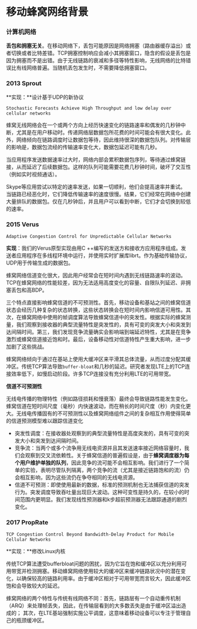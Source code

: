 # 移动蜂窝网络背景

### 计算机网络

**丢包和拥塞无关**。在移动网络下，丢包可能原因是网络拥塞（路由器缓存溢出）或者切换或者比特差错。TCP拥塞控制响应会减小其拥塞窗口，隐含的假设是丢包是因为拥塞而不是出错。由于无线链路的衰减和多径等特性影响，无线网络的比特错误比有线网络普遍。当随机丢包发生时，不需要降低拥塞窗口。

### 2013 Sprout

**实现：**设计基于UDP的新协议

`Stochastic Forecasts Achieve High Throughput and low delay over cellular networks`  

蜂窝无线网络会在一个或两个方向上经历快速变化的链路速率和偶发的几秒钟中断，尤其是在用户移动时。传递网络层数据包所花费的时间可能会有很大变化。此外，网络倾向在链路调度时让数据包等待，因此维持很深的数据包队列。对传输层的影响是，数据包流经的传输速率变化大，数据包延迟可能有几秒。

当应用程序发送数据速率过大时，网络内部会累积数据包序列，等待通过蜂窝链接，从而延迟了后续数据包。这样的队列可能需要花费几秒钟时间，破坏了交互性（例如实时视频通话）。

Skype等应用尝试以特定的速率发送，如果一切顺利，他们会提高速率并重试。 当链路已经恶化时，它们降低传输速率的速度很慢。结果，它们经常在网络中创建大量排队的数据包。仅在几秒钟后，并且用户可以看到中断，它们才会切换到较低的速率。

### 2015 Verus

`Adaptive Congestion Control for Unpredictable Cellular Networks`  

**实现**：我们的Verus原型实现由用C ++编写的发送方和接收方应用程序组成。发送者应用程序在多线程环境中运行，并使用实时扩展库librt。作为基础传输协议，UDP用于传输生成的数据包。

蜂窝网络信道变化很大，因此用户经常会在短时间内遇到无线链路速率的波动。TCP在蜂窝网络的性能较差，因为无法适用高度变化的容量、自限队列延迟、非拥塞丢包和高BDP。

三个特点直接影响蜂窝信道的不可预测性。首先，移动设备和基站之间的蜂窝信道状态会经历几种复杂的状态转换，这些状态转换会在短时间内影响信道可用性。其次，在蜂窝网络中使用的帧调度算法导致蜂窝信道中的突发性。根据实际的蜂窝测量，我们观察到接收器的典型流量特性是突发性的，具有可变的突发大小和突发到达间隔时间。第三，我们发现竞争流量确实会影响端到端延迟特性，尤其是在竞争激烈或蜂窝信道接近饱和时。最后，设备移动性对信道特性产生重大影响，进一步加剧了这些挑战。 

蜂窝网络倾向于通过在基站上使用大缓冲区来平滑其总体流量，从而过度分配其缓冲区。传统TCP算法导致`buffer-bloat`和几秒的延迟。研究者发现LTE上的TCP连接效率低下，如慢启动阶段。许多TCP连接没有充分利用LTE的可用带宽。

**信道不可预测性**

无线电传播的物理特性（例如路径损耗和慢衰落）最终会导致链路性能发生变化。蜂窝信道在短时间尺度（毫秒）内快速波动，而在稍长的时间尺度（秒）内变化更大。无线电传播固有的不可预测性以及蜂窝网络组件之间的复杂相互作用使得简单的信道预测模型难以跟踪信道变化

- 突发性调度：在接收器处观察到的典型流量特性是高度突发的，具有可变的突发大小和突发到达间隔时间。 
- 竞争流：当两个或多个流争用无线电资源并且其发送速率接近网络容量时，我们会观察到交叉流依赖性。关于蜂窝信道的普遍假设是，由于**蜂窝调度器为每个用户维护单独的队列**，因此竞争的流可能不会相互影响。我们进行了一个简单的实验，表明尽管队列隔离，两个竞争的流（尤其是接近链路饱和的流）仍会相互影响，因为这些流仍在争夺相同的无线电资源。
- 信道不可预测：即使使用最新的数据，标准的预测机制也无法捕获信道的突发行为。突发调度导致吞吐量出现巨大波动。这种可变性是持久的，在较小的时间范围内更明显。我们发现线性预测器和k步超前预测器无法跟踪通道的剧烈变化。

### 2017 PropRate

`TCP Congestion Control Beyond Bandwidth-Delay Product for Mobile Cellular Networks`  

**实现：**修改Linux内核

传统TCP算法遭受bufferbloat问题的困扰，因为它旨在饱和缓冲区以充分利用可用带宽并检测拥塞。移动蜂窝网络使用较大的缓冲区来缓冲链路状况中的潜在变化，以确保较高的链路利用率。由于缓冲区相对于可用带宽而言较大，因此缓冲区饱和会导致较大的延迟。

蜂窝网络的两个特性与传统有线网络不同：首先，链路层有一个自动重传机制（ARQ）来处理帧丢失，因此，在传输层看到的大多数丢失是由于缓冲区溢出造成的； 其次，在LTE基站强制实施公平调度，这意味着移动设备可以专注于管理自己的瓶颈缓冲区。

